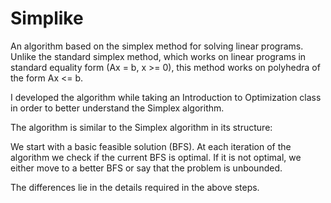 # Simplike

An algorithm based on the simplex method for solving linear programs. Unlike the standard simplex method, which works on linear programs in standard equality form (Ax = b, x >= 0), this method works on polyhedra of the form Ax <= b.

I developed the algorithm while taking an Introduction to Optimization class in order to better understand the Simplex algorithm.

The algorithm is similar to the Simplex algorithm in its structure:

We start with a basic feasible solution (BFS).
At each iteration of the algorithm we check if the current BFS is optimal.
If it is not optimal, we either move to a better BFS or say that the problem is unbounded.

The differences lie in the details required in the above steps.
